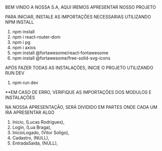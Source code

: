 BEM VINDO A NOSSA S.A, AQUI IREMOS APRESENTAR NOSSO PROJETO

PARA INICIAR, INSTALE AS IMPORTAÇÕES NECESSARIAS UTILIZANDO NPM INSTALL

1. npm install 
2. npm i react-router-dom
3. npm i pg
4. npm i axios
5. npm install @fortawesome/react-fontawesome
6. npm install @fortawesome/free-solid-svg-icons


APÓS FAZER TODAS AS INSTALAÇÕES, INICIE O PROJETO UTILIZANDO RUN DEV

1. npm run dev

**EM CASO DE ERRO, VERIFIQUE AS IMPORTAÇÕES DOS MODULOS E INSTALAÇÕES

NA NOSSA APRESENTAÇÃO, SERÁ DIVIDIDO EM PARTES ONDE CADA UM IRÁ APRESENTAR ALGO

1. Inicio, (Lucas Rodrigues),
2. Login, (Lua Braga),
3. InicioLogado, (Vitor Soligo),
4. Cadastro, (NULL),
5. EntradaSaida, (NULL),
